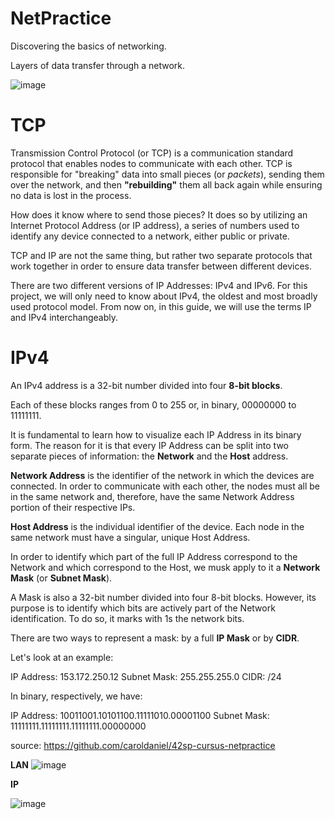# NetPractice
 Discovering the basics of networking.
 
 Layers of data transfer through a network.
 
![image](https://github.com/user-attachments/assets/f13375ba-4f6f-4339-bbbe-abeb93b72f7e)

# TCP
Transmission Control Protocol (or TCP) is a communication standard protocol that enables nodes to communicate with each other. TCP is responsible for "breaking" data into small pieces (or *packets*), sending them over the network, and then **"rebuilding"** them all back again while ensuring no data is lost in the process.

How does it know where to send those pieces? It does so by utilizing an Internet Protocol Address (or IP address), a series of numbers used to identify any device connected to a network, either public or private.

TCP and IP are not the same thing, but rather two separate protocols that work together in order to ensure data transfer between different devices.

There are two different versions of IP Addresses: IPv4 and IPv6. For this project, we will only need to know about IPv4, the oldest and most broadly used protocol model. From now on, in this guide, we will use the terms IP and IPv4 interchangeably.

# IPv4
An IPv4 address is a 32-bit number divided into four **8-bit blocks**.

Each of these blocks ranges from 0 to 255 or, in binary, 00000000 to 11111111.

It is fundamental to learn how to visualize each IP Address in its binary form. The reason for it is that every IP Address can be split into two separate pieces of information: the **Network** and the **Host** address.

**Network Address** is the identifier of the network in which the devices are connected. In order to communicate with each other, the nodes must all be in the same network and, therefore, have the same Network Address portion of their respective IPs.

**Host Address** is the individual identifier of the device. Each node in the same network must have a singular, unique Host Address.

In order to identify which part of the full IP Address correspond to the Network and which correspond to the Host, we musk apply to it a **Network Mask** (or **Subnet Mask**).

A Mask is also a 32-bit number divided into four 8-bit blocks. However, its purpose is to identify which bits are actively part of the Network identification. To do so, it marks with 1s the network bits.

There are two ways to represent a mask: by a full **IP Mask** or by **CIDR**.

Let's look at an example:

IP Address:		153.172.250.12
Subnet Mask:	255.255.255.0
CIDR:			/24

In binary, respectively, we have:

IP Address:		10011001.10101100.11111010.00001100
Subnet Mask:	11111111.11111111.11111111.00000000

source: https://github.com/caroldaniel/42sp-cursus-netpractice

**LAN**
![image](https://github.com/user-attachments/assets/8b88b789-0789-49e7-993a-c4be2e10b27a)

**IP**

![image](https://github.com/user-attachments/assets/18334041-4251-434e-9407-bd128b1b065d)



